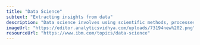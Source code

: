 ```yaml
---
title: "Data Science"
subtext: "Extracting insights from data"
description: "Data science involves using scientific methods, processes, and systems to extract insights and knowledge from data. It combines various fields such as statistics, data analysis, and machine learning to understand and interpret complex data.<br><br>Data science helps in making informed decisions and predictions based on data analysis."
imageUrl: "https://editor.analyticsvidhya.com/uploads/73194new%202.png"
resourceUrl: "https://www.ibm.com/topics/data-science"
---
```

